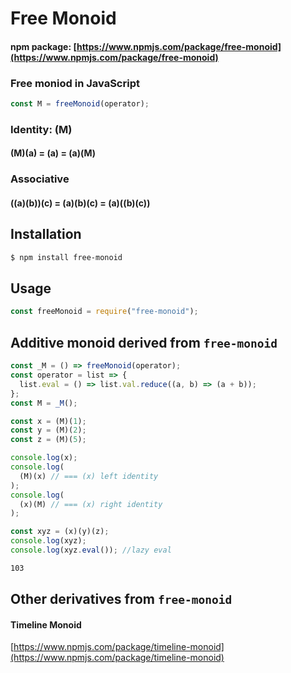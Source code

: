 # Free Monoid

#### npm package: [https://www.npmjs.com/package/free-monoid](https://www.npmjs.com/package/free-monoid)

### Free moniod in JavaScript  

```js
const M = freeMonoid(operator);
```

### Identity: (M)
#### (M)(a) = (a) = (a)(M)

### Associative

#### ((a)(b))(c) = (a)(b)(c) = (a)((b)(c))

## Installation

```sh
$ npm install free-monoid
```

## Usage

```js
const freeMonoid = require("free-monoid");
```

## Additive monoid derived from `free-monoid`

```js
const _M = () => freeMonoid(operator);
const operator = list => {
  list.eval = () => list.val.reduce((a, b) => (a + b));
};
const M = _M();

const x = (M)(1);
const y = (M)(2);
const z = (M)(5);

console.log(x);
console.log(
  (M)(x) // === (x) left identity
);
console.log(
  (x)(M) // === (x) right identity
);

const xyz = (x)(y)(z);
console.log(xyz);
console.log(xyz.eval()); //lazy eval
```

```sh
103
```

## Other derivatives from `free-monoid`

#### Timeline Monoid
[https://www.npmjs.com/package/timeline-monoid](https://www.npmjs.com/package/timeline-monoid)
